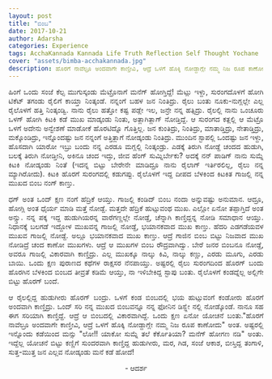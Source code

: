 ```yaml
---
layout: post
title: "ಬಿಂಬ"
date: 2017-10-21
author: Adarsha
categories: Experience
tags: AcchaKannada Kannada Life Truth Reflection Self Thought Yochane
cover: "assets/bimba-acchakannada.jpg"
description: ಹೊರಗೆ ನಾವೆಲ್ರೂ ಅಂದವಾಗೇ ಕಾಣ್ತೀವಿ, ಆದ್ರೆ ಒಳಗೆ ಹೊಕ್ಕಿ ನೋಡ್ದಾಗ್ಲೇ ನಮ್ಮ ನಿಜ ರೂಪ ಕಾಣೋದh
---
```


<p align ="justify">ಹಿಂಗೆ ಒಂದು ಸಂಜೆ ಕೆಲ್ಸ ಮುಗುಸ್ಕಂಡು ಮೆಟ್ರೊನಾಗೆ ಮನೆಗ್ ಹೋಗ್ತಿದ್ದೆ! ಮೆಟ್ಲು ಇಳ್ದು, ಸುರಂಗದೊಳಗೆ ಹೋಗಿ ಟಿಕೆಟ್ ತಗಂಡು ರೈಲಿಗೆ ಕಾಯ್ತಾ ನಿಂತ್ಕಂಡೆ. ನನ್ನಂಗೆ ಬಹಳ ಜನ ನಿಂತಿದ್ರು. ರೈಲು ಬಂತು ನೂಕು-ನುಗ್ಲಲ್ಲೇ ಎಲ್ಲ ರೈಲೊಳಗೆ ಹತ್ತಿ ನಿಂತ್ಕಂಡ್ವಿ. ನಾನು ರೈಲು ಹತ್ತೋ ಕಷ್ಟ ಪಡ್ಲೇ ಇಲ, ಜನ್ರೇ ನನ್ನ ಹತ್ಸಿದ್ರು. ರೈಲಲ್ಲಿ ನಾನು ಒಂಚೂರು ಒಳಗ್ ಹೋಗಿ ಕಿಟಕಿ ಕಡೆ ಮುಖ ಮಾಡ್ಕಂಡು ನಿಂತು, ಅತ್ಲಾಗಿತ್ಲಾಗ್ ನೋಡ್ತಿದ್ದೆ. ಆ ಸುರಂಗದ ಕತ್ಲಲ್ಲಿ ಆ ಮೆಟ್ರೊ ಒಳಗೆ ಅದೇನು ಅನ್ವೇಶಣೆ ಮಾಡೋಕೆ ಹೊರಟಿದ್ನೊ ಗೊತ್ತಿಲ್ಲ. ಜನ ಕುಂತಿದ್ರು, ನಿಂತಿದ್ರು, ಮಾತಾಡ್ತಿದ್ರು, ನೇತಾಡ್ತಿದ್ರು, ಮಕ್ಕೊಂಡಿದ್ರು, ಇನ್ನೊಂದಷ್ಟು ಜನ ನನ್ನಂಗೆ ಅತ್ತಿತ್ಲಾಗೆ ನೋಡ್ಕಂಡು ನಿಂತಿದ್ರು. ಮುಂದಿನ ಸ್ಟಾಪಲ್ಲಿ ಒಂದಷ್ಟು ಜನ ಇಳ್ದು, ಹೊಸದಾಗಿ ಯಾರೋ ಇಬ್ರು ಬಂದು ನನ್ನ ಎರಡೂ ಮಗ್ಲಲ್ಲಿ ನಿಂತ್ಕಂಡ್ರು. ಎಡಕ್ಕೆ ತಿರುಗಿ ನೋಡ್ದೆ ಚಂದದ ಹುಡುಗಿ, ಬಲಕ್ಕೆ ತಿರುಗಿ ನೋಡ್ತೀನಿ, ಅಕಿನೂ ಚಂದ ಇದ್ಳು, ಜೀವ ಹೆಂಗ್ ಸುಮ್ನಿರ್ಬೇಕು? ಅದಕ್ಕೆ ನನ್ ಪಾಡಿಗ್ ನಾನು ಸುಮ್ನೆ ಕಿಟಕಿ ನೋಡ್ಕಂಡು ನಿಂತೆ (ಇದನ್ನ ಬಿಟ್ಟು ಬೇರೇನೇ ಮಾಡಿದ್ರೂ ನಾನು ರೈಲಾಗ್ ಇರ್ತಿರಲಿಲ್ಲ, ರೈಲು ನನ್ನ ಮ್ಯಾಗಿರೋದು). ಕಿಟಕಿ ಹೊರಗೆ ಸುರಂಗದಲ್ಲಿ ಕಡುಗಪ್ಪು. ರೈಲೊಳಗೆ ಇದ್ದ ದೀಪದ ಬೆಳಕಿಂದ ಕಿಟಕಿತ ಗಾಜಲ್ಲಿ ನನ್ನ ಮುಖದ ಬಿಂಬ ನಂಗ್ ಕಾಣ್ತು.</p>

<p align ="justify">ಧಗ್ ಅಂತ ಒಂದ್ ಕ್ಷಣ ನಂಗೆ ಹೆದ್ರಿಕೆ ಆಯ್ತು. ಗಾಜಲ್ಲಿ ಕಂಡಿದ್ ಬಿಂಬ ನಂದಾ ಅನ್ನುವಷ್ಟು ಅನುಮಾನ. ಆದ್ರೂ, ಹೋಗ್ಲಿ ಅಂತ ಧೈರ್ಯ ಮಾಡಿ ಮತ್ತೆ ನೋಡ್ದೆ. ಮತ್ತದೇ ಹೆದ್ರಿಕೆ ಹುಟ್ಸುವಂಥ ಮುಖ. ಎಲ್ಲೋ ಏನೋ ತಪ್ಪಾಗ್ತಿದೆ ಅಂತ ಅನ್ಸ್ತು. ನನ್ನ ಪಕ್ಕ ಇದ್ದ ಹುಡುಗಿಯರನ್ನ ವಾರೆಗಣ್ಣಲ್ಲೇ ನೋಡ್ದೆ, ಚೆನ್ನಾಗಿ ಕಾಣ್ತಿದ್ದನ್ನ ನೋಡಿ ಸಮಾಧಾನ ಆಯ್ತು. ನಿಧಾನಕ್ಕೆ ಬಲಗಡೆ ಇದ್ದೋಳ ಮುಖವನ್ನ ಗಾಜಲ್ಲಿ ನೋಡ್ದೆ, ಭಯಾನಕವಾದ ಮುಖ ಕಾಣ್ತು. ಹೆದರಿ ಎಡಗಡೆಯವಳ ಮುಖವ ಗಾಜಲ್ಲಿ ನೋಡ್ದೆ. ಅಲ್ಲೂ ಭಯಾನಕವಾದ ಮುಖ ಕಾಣ್ತು. ಆದ್ರೆ ಗಾಜಿನ ಬಿಂಬ ಬಿಟ್ಟು ನಿಜವಾದ ಮುಖ ನೋಡಿದ್ರೆ ಚಂದ ಕಾಣೋ ಮುಖಗಳು. ಆದ್ರೆ ಆ ಮುಖಗಳ ಬಿಂಬ ರೌದ್ರವಾಗಿದ್ವು. ಬೇರೆ ಜನರ ಬಿಂಬನೂ ನೋಡ್ದೆ, ಅವರೂ ಗಾಜಲ್ಲಿ ವಿಕಾರವಾಗಿ ಕಾಣ್ತಿದ್ರು. ಎಲ್ಲ ಮುಖಕ್ಕೂ ನಾಲ್ಕು ಕಿವಿ, ನಾಲ್ಕು ಕಣ್ಣು, ಎರಡು ಮೂಗು, ಎರಡು ಬಾಯಿ. ಒಂದು ಕ್ಷಣ ಪುರಾಣದ ಕಥೆಗಳ ರಾಕ್ಷಸರ ನೆನಪಾಯ್ತು. ಅಷ್ಟರಲ್ಲಿ ರೈಲು ಸುರಂಗದಿಂದ ಹೊರಗ್ ಬಂದು ಹೊರಗಿನ ಬೆಳಕಿಂದ ಬಿಂಬದ ತೀವ್ರತೆ ಕಡಿಮೆ ಆಯ್ತು, ನಾ ಇಳಿಬೇಕಿದ್ದ ಸ್ಟಾಪು ಬಂತು. ರೈಲೊಳಗೆ ಕಂಡದ್ನೆಲ್ಲ ಅಲ್ಲಿಗೇ ಬಿಟ್ಟು ಹೊರಗ್ ಬಂದೆ.</p>

<p align ="justify">ಆ ರೈಲಲ್ಲಿದ್ದ ಹುಡುಗೀರು ಹೊರಗ್ ಬಂದ್ರು. ಒಳಗೆ ಕಂಡ ಬಿಂಬದಲ್ಲಿ ಭಯ ಹುಟ್ಸುವಂಗೆ ಕಂಡೋರು ಹೊರಗೆ ಅಂದವಾಗಿ ಕಾಣ್ತಿದ್ರು. ಒಂದ್ ಸರಿ ನನ್ನ ಮುಖದ ಬಿಂಬವನ್ನೂ ನನ್ನ ಫೋನಿನ ಡಿಸ್ಪ್ಲೇ ನಲ್ಲಿ ನೋಡ್ಕೊಂಡೆ. ನಾನೂ ಸಹ ಈಗ ಸರಿಯಾಗಿ ಕಾಣ್ತಿದ್ದೆ. ಆದ್ರೆ ಆ ಬಿಂಬದಲ್ಲಿ ವಿಕಾರವಾಗಿದ್ದೆ. ಒಂದು ಕ್ಷಣ ಏನೋ ಯೋಚನೆ ಬಂತು."ಹೊರಗೆ ನಾವೆಲ್ರೂ ಅಂದವಾಗೇ ಕಾಣ್ತೀವಿ, ಆದ್ರೆ ಒಳಗೆ ಹೊಕ್ಕಿ ನೋಡ್ದಾಗ್ಲೇ ನಮ್ಮ ನಿಜ ರೂಪ ಕಾಣೋದು" ಅಂತ.
ಅಷ್ಟರಲ್ಲಿ ಇನ್ನೊಂದು ಕಡೆಯಿಂದ ಮನ್ಸು "ಲೋ!! ಯಾಕೋ ಸುಮ್ನೆ ತಲೆ ಕೆರ್ಕೊತಿಯಾ? ಮನೆಗ್ ಹೋಗಣ ನಡಿ" ಅಂತು. ಇದ್ದೆಲ್ಲ ಯೋಚನೆ ಬಿಟ್ಟು ಕಣ್ಣಿಗೆ ಸುಂದರವಾಗಿ ಕಾಣ್ತಿದ್ದ ಹುಡುಗೀರು, ಮರ, ಗಿಡ, ಸಂಜೆ ಆಕಾಶ, ಬೀಸ್ತಿದ್ದ ತಂಗಾಳಿ, ಸುತ್ತ-ಮುತ್ತ ಜನ ಎಲ್ಲವ ನೋಡ್ಕಂಡು ಮನೆ ಕಡೆ ಹೋದೆ!</p>

<p align="center">- ಆದರ್ಶ</p>
